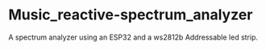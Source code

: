 # Music_reactive-spectrum_analyzer
A spectrum analyzer using an ESP32 and a ws2812b Addressable led strip.
